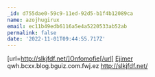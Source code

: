 ```yaml
---
_id: d755dae0-59c9-11ed-92d5-b1f4b12089ca
name: azojhugirux
email: ec11b49edb6116a5e4a5220533ab52ab
permalink: false
date: '2022-11-01T09:44:55.717Z'
---
```

[url=http://slkjfdf.net/]Onfomofie[/url] <a href="http://slkjfdf.net/">Ejimer</a> qwh.bcxx.blog.bguiz.com.fwj.ez http://slkjfdf.net/
